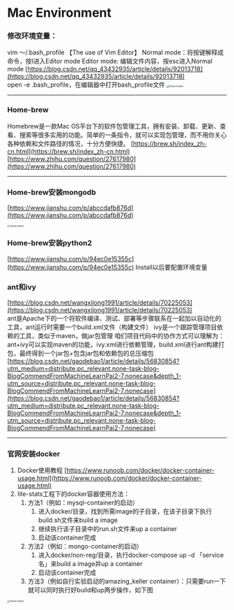 # Mac Environment
### 修改环境变量：
vim ～/.bash_profile
	【The use of Vim Editor】
	 Normal mode：将按键解释成命令，按I进入Editor mode
	 Editor mode: 编辑文件内容，按esc进入Normal mode
	  [https://blog.csdn.net/qq_43432935/article/details/92013718](https://blog.csdn.net/qq_43432935/article/details/92013718)  
open -e .bash_profile，在编辑器中打开bash_profile文件
<img src="/var/folders/qr/zhjlrk5j1cg4d4qz5s7dkk9rz3y26g/T/net.shinyfrog.bear/BearTemp.n9MHCt/Pasted Graphic.png" alt="Pasted Graphic" style="zoom:33%;" />

---
### Home-brew
Homebrew是一款Mac OS平台下的软件包管理工具，拥有安装、卸载、更新、查看、搜索等很多实用的功能。简单的一条指令，就可以实现包管理，而不用你关心各种依赖和文件路径的情况，十分方便快捷。
 [https://brew.sh/index_zh-cn.html](https://brew.sh/index_zh-cn.html)  
 [https://www.zhihu.com/question/27617980](https://www.zhihu.com/question/27617980)  

---

### Home-brew安装mongodb
 [https://www.jianshu.com/p/abccdafb876d](https://www.jianshu.com/p/abccdafb876d)  

<img src="/var/folders/qr/zhjlrk5j1cg4d4qz5s7dkk9rz3y26g/T/net.shinyfrog.bear/BearTemp.o8JDur/Pasted Graphic.png" alt="Pasted Graphic" style="zoom:33%;" />

### Home-brew安装python2

 [https://www.jianshu.com/p/94ec0e15355c](https://www.jianshu.com/p/94ec0e15355c)  Install以后要配置环境变量
### ant和ivy
 [https://blog.csdn.net/wangxilong1991/article/details/70225053](https://blog.csdn.net/wangxilong1991/article/details/70225053)  
ant是Apache下的一个将软件编译、测试、部署等步骤联系在一起加以自动化的工具，ant运行时需要一个build.xml文件（构建文件）
ivy是一个跟踪管理项目依赖的工具，类似于maven，做jar包管理
咱们项目代码中的协作方式可以理解为：ant+ivy可以实现maven的功能，ivy.xml进行依赖管理，build.xml进行ant构建打包，最终得到一个jar包+包含jar包和依赖包的总压缩包
 [https://blog.csdn.net/gaodebao1/article/details/56830854?utm_medium=distribute.pc_relevant.none-task-blog-BlogCommendFromMachineLearnPai2-7.nonecase&depth_1-utm_source=distribute.pc_relevant.none-task-blog-BlogCommendFromMachineLearnPai2-7.nonecase](https://blog.csdn.net/gaodebao1/article/details/56830854?utm_medium=distribute.pc_relevant.none-task-blog-BlogCommendFromMachineLearnPai2-7.nonecase&depth_1-utm_source=distribute.pc_relevant.none-task-blog-BlogCommendFromMachineLearnPai2-7.nonecase) 

---

### 官网安装docker
1. Docker使用教程 [https://www.runoob.com/docker/docker-container-usage.html](https://www.runoob.com/docker/docker-container-usage.html)  
2. lite-stats工程下的docker容器使用方法：
	1. 方法1（例如：mysql-container的启动）
		1. 进入docker/目录，找到所需image的子目录，在该子目录下执行build.sh文件来build a image
		2. 继续执行该子目录中的run.sh文件来up a container
		3. 启动该container完成
	2. 方法2（例如：mongo-container的启动）
		1. 进入docker/non-reg/目录，执行docker-compose up -d 「service名」来build a image并up a container
		2. 启动该container完成
	3. 方法3（例如自行实验启动的amazing_keller container）：只需要run一下就可以同时执行好build和up两步操作，如下图

<img src="/var/folders/qr/zhjlrk5j1cg4d4qz5s7dkk9rz3y26g/T/net.shinyfrog.bear/BearTemp.M6EBd0/Pasted Graphic.png" alt="Pasted Graphic" style="zoom:33%;" />